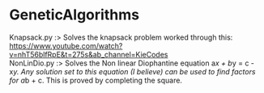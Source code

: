 # GeneticAlgorithms
Knapsack.py :> Solves the knapsack problem worked through this: https://www.youtube.com/watch?v=nhT56blfRpE&t=275s&ab_channel=KieCodes  
NonLinDio.py :> Solves the Non linear Diophantine equation a*x + b*y = c - x*y. Any solution set to this equation (I believe) can be used to find factors for a*b + c. This is proved by completing the square.

